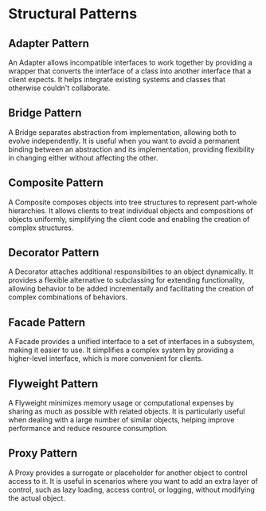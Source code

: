 # Structural Patterns

## Adapter Pattern

An Adapter allows incompatible interfaces to work together by providing a wrapper that converts the interface of a class into another interface that a client expects. It helps integrate existing systems and classes that otherwise couldn't collaborate.

## Bridge Pattern

A Bridge separates abstraction from implementation, allowing both to evolve independently. It is useful when you want to avoid a permanent binding between an abstraction and its implementation, providing flexibility in changing either without affecting the other.

## Composite Pattern

A Composite composes objects into tree structures to represent part-whole hierarchies. It allows clients to treat individual objects and compositions of objects uniformly, simplifying the client code and enabling the creation of complex structures.

## Decorator Pattern

A Decorator attaches additional responsibilities to an object dynamically. It provides a flexible alternative to subclassing for extending functionality, allowing behavior to be added incrementally and facilitating the creation of complex combinations of behaviors.

## Facade Pattern

A Facade provides a unified interface to a set of interfaces in a subsystem, making it easier to use. It simplifies a complex system by providing a higher-level interface, which is more convenient for clients.

## Flyweight Pattern

A Flyweight minimizes memory usage or computational expenses by sharing as much as possible with related objects. It is particularly useful when dealing with a large number of similar objects, helping improve performance and reduce resource consumption.

## Proxy Pattern

A Proxy provides a surrogate or placeholder for another object to control access to it. It is useful in scenarios where you want to add an extra layer of control, such as lazy loading, access control, or logging, without modifying the actual object.
